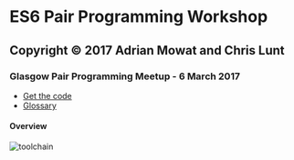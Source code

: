 # ES6 Pair Programming Workshop

## Copyright &copy; 2017 Adrian Mowat and Chris Lunt

### Glasgow Pair Programming Meetup - 6 March 2017

* [Get the code](https://github.com/kirisu/glasgow-pair-programming-workshop)
* [Glossary]("/glasgow-pair-programming-workshop/glossary.html")

#### Overview

![toolchain]("/glasgow-pair-programming-workshop/img/toolchain.svg")
